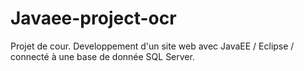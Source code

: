 # Javaee-project-ocr
Projet de cour. Developpement d'un site web avec JavaEE / Eclipse / connecté à une base de donnée SQL Server.
